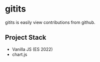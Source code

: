 # gitits
gitits is easily view contributions from github.

## Project Stack
- Vanilla JS (ES 2022)
- chart.js

